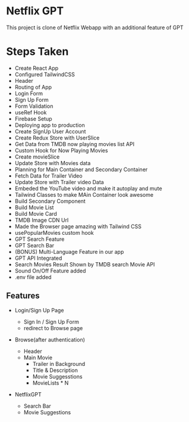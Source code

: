 
# Netflix GPT

This project is clone of Netflix Webapp with an additional feature of GPT

# Steps Taken
 - Create React App
 - Configured TailwindCSS
 - Header
 - Routing of App
 - Login Form
 - Sign Up Form
 - Form Validation
 - useRef Hook
- Firebase Setup
- Deploying app to production
- Create SignUp User Account
- Create Redux Store with UserSlice
- Get Data from TMDB now playing movies list API
- Custom Hook for Now Playing Movies
- Create movieSlice
- Update Store with Movies data
- Planning for Main Container and Secondary Container
- Fetch Data for Trailer Video
- Update Store with Trailer video Data
- Embeded the YouTube video and make it autoplay and mute
- Tailwind Classes to make MAin Container look awesome
- Build Secondary Component
- Build Movie List
- Build Movie Card
- TMDB Image CDN Url
- Made the Browser page amazing with Tailwind CSS
- usePopularMovies custom hook
- GPT Search Feature
- GPT Search Bar
-  (BONUS) Multi-Language Feature in our app
-   GPT API Integrated
-   Search Movies Result Shown by TMDB search Movie API
-   Sound On/Off Feature added
-   .env file added
  

## Features

- Login/Sign Up Page
   - Sign In / Sign Up Form
   - redirect to Browse page

- Browse(after authentication)
    - Header
     - Main Movie
       - Trailer in Background
        - Title & Description
       - Movie Suggesstions
        - MovieLists * N

- NetflixGPT
    - Search Bar
    - Movie Suggestions

